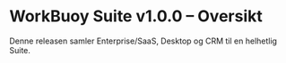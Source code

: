 # WorkBuoy Suite v1.0.0 – Oversikt

Denne releasen samler Enterprise/SaaS, Desktop og CRM til en helhetlig Suite.
